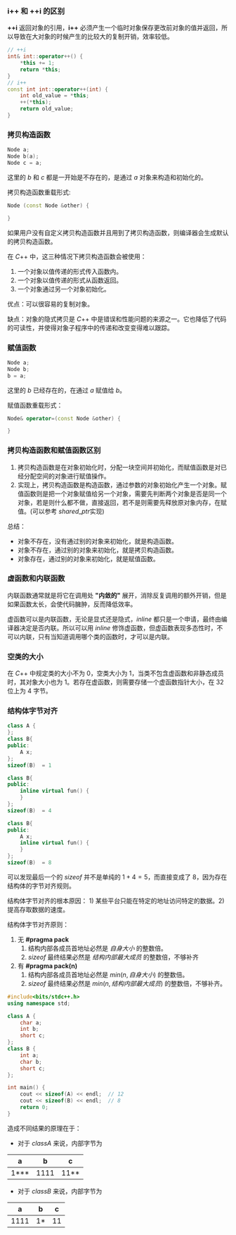 ### i++ 和 ++i 的区别
**++i** 返回对象的引用，**i++** 必须产生一个临时对象保存更改前对象的值并返回，所以导致在大对象的时候产生的比较大的复制开销，效率较低。
```cpp
// ++i
int& int::operator++() {
	*this += 1;
	return *this;
}
// i++
const int int::operator++(int) {
	int old_value = *this;
	++(*this);
	return old_value;
}
```

### 拷贝构造函数
```cpp
Node a;
Node b(a);
Node c = a;
```
这里的 $b$ 和 $c$ 都是一开始是不存在的，是通过 $a$ 对象来构造和初始化的。

拷贝构造函数重载形式:
```cpp
Node (const Node &other) {	

}
```

如果用户没有自定义拷贝构造函数并且用到了拷贝构造函数，则编译器会生成默认的拷贝构造函数。

在 $C$++ 中，这三种情况下拷贝构造函数会被使用：
1. 一个对象以值传递的形式传入函数内。
2. 一个对象以值传递的形式从函数返回。
3. 一个对象通过另一个对象初始化。

优点：可以很容易的复制对象。

缺点：对象的隐式拷贝是 $C$++ 中是错误和性能问题的来源之一。它也降低了代码的可读性，并使得对象子程序中的传递和改变变得难以跟踪。


### 赋值函数
```cpp
Node a;
Node b;
b = a;
```
这里的 $b$ 已经存在的，在通过 $a$ 赋值给 $b$。

赋值函数重载形式：
```cpp
Node& operator=(const Node &other) {

}
```

### 拷贝构造函数和赋值函数区别
1. 拷贝构造函数是在对象初始化时，分配一块空间并初始化，而赋值函数是对已经分配空间的对象进行赋值操作。
2. 实现上，拷贝构造函数是构造函数，通过参数的对象初始化产生一个对象。赋值函数则是把一个对象赋值给另一个对象，需要先判断两个对象是否是同一个对象，若是则什么都不做，直接返回，若不是则需要先释放原对象内存，在赋值。(可以参考 $shared\_ptr$实现)

总结：
- 对象不存在，没有通过别的对象来初始化，就是构造函数。
- 对象不存在，通过别的对象来初始化，就是拷贝构造函数。
- 对象存在，通过别的对象来初始化，就是赋值函数。

### 虚函数和内联函数
内联函数通常就是将它在调用处 **"内敛的"** 展开，消除反复调用的额外开销，但是如果函数太长，会使代码臃肿，反而降低效率。

虚函数可以是内联函数，无论是显式还是隐式，$inline$ 都只是一个申请，最终由编译器决定是否内联。所以可以用 $inline$ 修饰虚函数，但虚函数表现多态性时，不可以内联，只有当知道调用哪个类的函数时，才可以是内联。

### 空类的大小
在 $C$++ 中规定类的大小不为 $0$，空类大小为 $1$，当类不包含虚函数和非静态成员时，其对象大小也为 $1$。若存在虚函数，则需要存储一个虚函数指针大小，在 $32$ 位上为 $4$ 字节。

### 结构体字节对齐
```cpp
class A {
};
class B{
public:
	A x;
};
sizeof(B)  = 1

class B{
public:
	inline virtual fun() {
	}
};
sizeof(B)  = 4

class B{
public:
	A x;
	inline virtual fun() {
	}
};
sizeof(B)  = 8
```
可以发现最后一个的 $sizeof$ 并不是单纯的 $1+4=5$，而直接变成了 $8$，因为存在结构体的字节对齐规则。

结构体字节对齐的根本原因： $1)$ 某些平台只能在特定的地址访问特定的数据。$2)$ 提高存取数据的速度。

结构体字节对齐原则：
1. 无 **#pragma pack**
   1. 结构内部各成员首地址必然是 $自身大小$ 的整数倍。
   2. $sizeof$ 最终结果必然是 $结构内部最大成员$ 的整数倍，不够补齐
2. 有 **#pragma pack(n)**
   1. 结构内部各成员首地址必然是 $min(n, 自身大小)$ 的整数倍。
   2. $sizeof$ 最终结果必然是 $min(n, 结构内部最大成员)$ 的整数倍，不够补齐。

```cpp
#include<bits/stdc++.h>
using namespace std;

class A {
	char a;
	int b;
	short c;
};
class B {
    int a;
    char b;
    short c;
};

int main() {
    cout << sizeof(A) << endl;	// 12
    cout << sizeof(B) << endl;	// 8
    return 0;
}
```
造成不同结果的原理在于：
- 对于 $class A$ 来说，内部字节为

| a    | b    | c    |
| ---- | ---- | ---- |
| 1*** | 1111 | 11** |
- 对于 $class B$ 来说，内部字节为

| a    | b   | c   |
| ---- | --- | --- |
| 1111 | 1*  | 11  |
